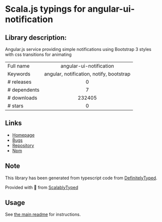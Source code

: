 
# Scala.js typings for angular-ui-notification


## Library description:
Angular.js service providing simple notifications using Bootstrap 3 styles with css transitions for animating

|                    |                 |
| ------------------ | :-------------: |
| Full name          | angular-ui-notification |
| Keywords           | angular, notification, notify, bootstrap |
| # releases         | 0 |
| # dependents       | 7 |
| # downloads        | 232405 |
| # stars            | 0 |

## Links
- [Homepage](https://github.com/alexcrack/angular-ui-notification)
- [Bugs](https://github.com/alexcrack/angular-ui-notification/issues)
- [Repository](https://github.com/alexcrack/angular-ui-notification)
- [Npm](https://www.npmjs.com/package/angular-ui-notification)
    


## Note
This library has been generated from typescript code from [DefinitelyTyped](https://definitelytyped.org).

Provided with :purple_heart: from [ScalablyTyped](https://github.com/oyvindberg/ScalablyTyped)

## Usage
See [the main readme](../../readme.md) for instructions.


